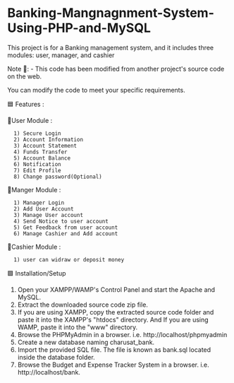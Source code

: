 # Banking-Mangnagnment-System-Using-PHP-and-MySQL
This project is for a Banking management system, and it includes three modules: user, manager, and cashier

Note 🔴: - This code has been modified from another project's source code on the web.

You can modify the code to meet your specific requirements.

🟦 Features :

🌟User Module : 

      1) Secure Login
      2) Account Information
      3) Account Statement
      4) Funds Transfer
      5) Account Balance
      6) Notification
      7) Edit Profile 
      8) Change password(Optional)
      
 🌟Manger Module :
 
      1) Manager Login
      2) Add User Account
      3) Manage User account
      4) Send Notice to user account
      5) Get Feedback from user account
      6) Manage Cashier and Add account
      
 🌟Cashier Module :
 
      1) user can widraw or deposit money 
      


🟩 Installation/Setup

1) Open your XAMPP/WAMP's Control Panel and start the Apache and MySQL.
2) Extract the downloaded source code zip file.
3) If you are using XAMPP, copy the extracted source code folder and paste it into the XAMPP's "htdocs" directory. And If you are using WAMP, paste it into the "www" directory.
4) Browse the PHPMyAdmin in a browser. i.e. http://localhost/phpmyadmin
4) Create a new database naming charusat_bank.
5) Import the provided SQL file. The file is known as bank.sql located inside the database folder.
6) Browse the Budget and Expense Tracker System in a browser. i.e. http://localhost/bank.


